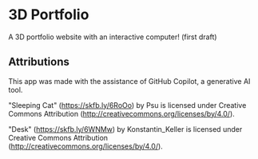 # 3D Portfolio

A 3D portfolio website with an interactive computer! (first draft)

## Attributions

This app was made with the assistance of GitHub Copilot, a generative AI tool.

"Sleeping Cat" (https://skfb.ly/6RoOo) by Psu is licensed under Creative Commons Attribution (http://creativecommons.org/licenses/by/4.0/).

"Desk" (https://skfb.ly/6WNMw) by Konstantin_Keller is licensed under Creative Commons Attribution (http://creativecommons.org/licenses/by/4.0/).